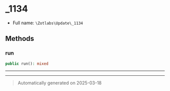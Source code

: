 
# _1134





* Full name: `\Zotlabs\Update\_1134`




## Methods


### run



```php
public run(): mixed
```












***


***
> Automatically generated on 2025-03-18
